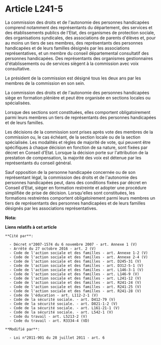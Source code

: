 # Article L241-5

La commission des droits et de l'autonomie des personnes handicapées comprend notamment des représentants du département,
des services et des établissements publics de l'Etat, des organismes de protection sociale, des organisations syndicales, des
associations de parents d'élèves et, pour au moins un tiers de ses membres, des représentants des personnes handicapées et de
leurs familles désignés par les associations représentatives, et un membre du conseil départemental consultatif des personnes
handicapées. Des représentants des organismes gestionnaires d'établissements ou de services siègent à la commission avec voix
consultative. 

Le président de la commission est désigné tous les deux ans par les membres de la commission en son sein. 

La commission des droits et de l'autonomie des personnes handicapées siège en formation plénière et peut être organisée en
sections locales ou spécialisées. 

Lorsque des sections sont constituées, elles comportent obligatoirement parmi leurs membres un tiers de représentants des
personnes handicapées et de leurs familles. 

Les décisions de la commission sont prises après vote des membres de la commission ou, le cas échéant, de la section locale
ou de la section spécialisée. Les modalités et règles de majorité de vote, qui peuvent être spécifiques à chaque décision en
fonction de sa nature, sont fixées par décret en Conseil d'Etat. Lorsque la décision porte sur l'attribution de la prestation
de compensation, la majorité des voix est détenue par les représentants du conseil général. 

Sauf opposition de la personne handicapée concernée ou de son représentant légal, la commission des droits et de l'autonomie
des personnes handicapées peut, dans des conditions fixées par décret en Conseil d'Etat, siéger en formation restreinte et
adopter une procédure simplifiée de prise de décision. Lorsqu'elles sont constituées, les formations restreintes comportent
obligatoirement parmi leurs membres un tiers de représentants des personnes handicapées et de leurs familles désignés par les
associations représentatives.

**Nota:**



**Liens relatifs à cet article**

	**Cité par**:

	  - Décret n°2007-1574 du 6 novembre 2007 - art. Annexe 1 (V)
	  - Arrêté du 27 octobre 2016 - art. 2 (V)
	  - Code de l'action sociale et des familles - art. Annexe 1-2 (V)
	  - Code de l'action sociale et des familles - art. Annexe 2-4 (V)
	  - Code de l'action sociale et des familles - art. D245-31 (V)
	  - Code de l'action sociale et des familles - art. D312-5-1 (V)
	  - Code de l'action sociale et des familles - art. L146-3-1 (V)
	  - Code de l'action sociale et des familles - art. L146-9 (V)
	  - Code de l'action sociale et des familles - art. L241-12 (V)
	  - Code de l'action sociale et des familles - art. R241-24 (V)
	  - Code de l'action sociale et des familles - art. R241-25 (V)
	  - Code de l'action sociale et des familles - art. R241-28 (V)
	  - Code de l'éducation - art. L112-2-1 (V)
	  - Code de la sécurité sociale. - art. D412-79 (V)
	  - Code de la sécurité sociale. - art. D821-1-2 (V)
	  - Code de la sécurité sociale. - art. L161-21-1 (V)
	  - Code de la sécurité sociale. - art. L542-1 (V)
	  - Code du travail - art. L5213-2 (V)
	  - Code du travail - art. R3334-4 (VD)

	**Modifié par**:

	  - Loi n°2011-901 du 28 juillet 2011 - art. 6
